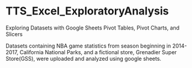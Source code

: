 # TTS_Excel_ExploratoryAnalysis
Exploring Datasets with Google Sheets Pivot Tables, Pivot Charts, and Slicers

Datasets containing NBA game statistics from season beginning in 2014-2017, California National Parks, and a fictional store, Grenadier Super Store(GSS), were uploaded and analyzed using google sheets.

